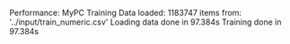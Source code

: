 Performance:
    MyPC
        Training Data loaded: 1183747 items from: '../input/train_numeric.csv'
        Loading data done in 97.384s
        Training done in 97.384s
